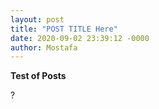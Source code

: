 ```yaml
---
layout: post
title: "POST TITLE Here"
date: 2020-09-02 23:39:12 -0000
author: Mostafa
---
```


**Test of Posts**

?
